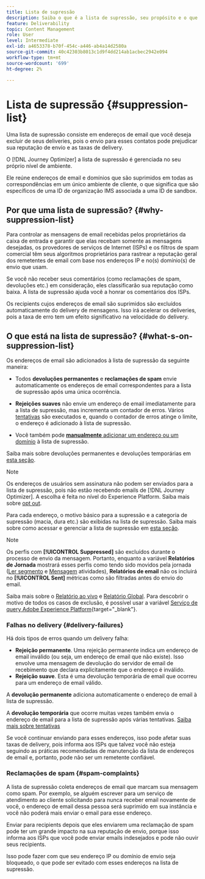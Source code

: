 ```yaml
---
title: Lista de supressão
description: Saiba o que é a lista de supressão, seu propósito e o que ela inclui.
feature: Deliverability
topic: Content Management
role: User
level: Intermediate
exl-id: a4653378-b70f-454c-a446-ab4a14d2580a
source-git-commit: 40c42303b8013c1d9f4dd214ab1acbec2942e094
workflow-type: tm+mt
source-wordcount: '699'
ht-degree: 2%

---
```


# Lista de supressão {#suppression-list}

Uma lista de supressão consiste em endereços de email que você deseja excluir de seus deliveries, pois o envio para esses contatos pode prejudicar sua reputação de envio e as taxas de delivery.

O [!DNL Journey Optimizer] a lista de supressão é gerenciada no seu próprio nível de ambiente.

Ele reúne endereços de email e domínios que são suprimidos em todas as correspondências em um único ambiente de cliente, o que significa que são específicos de uma ID de organização IMS associada a uma ID de sandbox.

## Por que uma lista de supressão? {#why-suppression-list}

Para controlar as mensagens de email recebidas pelos proprietários da caixa de entrada e garantir que elas recebam somente as mensagens desejadas, os provedores de serviços de Internet (ISPs) e os filtros de spam comercial têm seus algoritmos proprietários para rastrear a reputação geral dos remetentes de email com base nos endereços IP e no(s) domínio(s) de envio que usam.

Se você não receber seus comentários (como reclamações de spam, devoluções etc.) em consideração, eles classificarão sua reputação como baixa. A lista de supressão ajuda você a honrar os comentários dos ISPs.

Os recipients cujos endereços de email são suprimidos são excluídos automaticamente do delivery de mensagens. Isso irá acelerar os deliveries, pois a taxa de erro tem um efeito significativo na velocidade do delivery.

## O que está na lista de supressão? {#what-s-on-suppression-list}

Os endereços de email são adicionados à lista de supressão da seguinte maneira:

* Todos **devoluções permanentes** e **reclamações de spam** envie automaticamente os endereços de email correspondentes para a lista de supressão após uma única ocorrência.

* **Rejeições suaves** não envie um endereço de email imediatamente para a lista de supressão, mas incrementa um contador de erros. Vários [tentativas](../configuration/retries.md) são executados e, quando o contador de erros atinge o limite, o endereço é adicionado à lista de supressão.

* Você também pode [**manualmente** adicionar um endereço ou um domínio](../configuration/manage-suppression-list.md#add-addresses-and-domains) à lista de supressão.

Saiba mais sobre devoluções permanentes e devoluções temporárias em [esta seção](#delivery-failures).

>[!NOTE]
>
>Os endereços de usuários sem assinatura não podem ser enviados para a lista de supressão, pois não estão recebendo emails de [!DNL Journey Optimizer]. A escolha é feita no nível do Experience Platform. Saiba mais sobre [opt out](../messages/consent.md).

Para cada endereço, o motivo básico para a supressão e a categoria de supressão (macia, dura etc.) são exibidas na lista de supressão. Saiba mais sobre como acessar e gerenciar a lista de supressão em [esta seção](../configuration/manage-suppression-list.md).

>[!NOTE]
>
>Os perfis com **[!UICONTROL Suppressed]** são excluídos durante o processo de envio da mensagem. Portanto, enquanto a variável **Relatórios de Jornada** mostrará esses perfis como tendo sido movidos pela jornada ([Ler segmento](../building-journeys/read-segment.md) e [Mensagem](../building-journeys/journeys-message.md) atividades), **Relatórios de email** não os incluirá no **[!UICONTROL Sent]** métricas como são filtradas antes do envio do email.
>
>Saiba mais sobre o [Relatório ao vivo](../reports/live-report.md) e [Relatório Global](../reports/global-report.md). Para descobrir o motivo de todos os casos de exclusão, é possível usar a variável [Serviço de query Adobe Experience Platform](https://experienceleague.adobe.com/docs/experience-platform/query/api/getting-started.html){target=&quot;_blank&quot;}.

### Falhas no delivery {#delivery-failures}

Há dois tipos de erros quando um delivery falha:

* **Rejeição permanente**. Uma rejeição permanente indica um endereço de email inválido (ou seja, um endereço de email que não existe). Isso envolve uma mensagem de devolução do servidor de email de recebimento que declara explicitamente que o endereço é inválido.
* **Rejeição suave**. Esta é uma devolução temporária de email que ocorreu para um endereço de email válido.

A **devolução permanente** adiciona automaticamente o endereço de email à lista de supressão.

A **devolução temporária** <!--or an **ignored** error--> que ocorre muitas vezes também envia o endereço de email para a lista de supressão após várias tentativas. [Saiba mais sobre tentativas](../configuration/retries.md)

Se você continuar enviando para esses endereços, isso pode afetar suas taxas de delivery, pois informa aos ISPs que talvez você não esteja seguindo as práticas recomendadas de manutenção da lista de endereços de email e, portanto, pode não ser um remetente confiável.

### Reclamações de spam {#spam-complaints}

A lista de supressão coleta endereços de email que marcam sua mensagem como spam. Por exemplo, se alguém escrever para um serviço de atendimento ao cliente solicitando para nunca receber email novamente de você, o endereço de email dessa pessoa será suprimido em sua instância e você não poderá mais enviar o email para esse endereço.

Enviar para recipients depois que eles enviarem uma reclamação de spam pode ter um grande impacto na sua reputação de envio, porque isso informa aos ISPs que você pode enviar emails indesejados e pode não ouvir seus recipients.

Isso pode fazer com que seu endereço IP ou domínio de envio seja bloqueado, o que pode ser evitado com esses endereços na lista de supressão.
